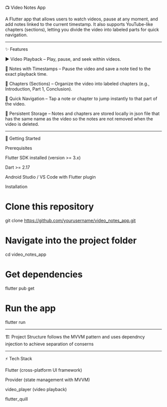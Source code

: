 📺 Video Notes App

A Flutter app that allows users to watch videos, pause at any moment, and add notes linked to the current timestamp.
It also supports YouTube-like chapters (sections), letting you divide the video into labeled parts for quick navigation.


---

✨ Features

▶️ Video Playback – Play, pause, and seek within videos.

📝 Notes with Timestamps – Pause the video and save a note tied to the exact playback time.

📌 Chapters (Sections) – Organize the video into labeled chapters (e.g., Introduction, Part 1, Conclusion).

🔖 Quick Navigation – Tap a note or chapter to jump instantly to that part of the video.

💾 Persistent Storage – Notes and chapters are stored locally in json file that has the same name as the video so the notes are not removed when the video is deleted.

---

🚀 Getting Started

Prerequisites

Flutter SDK installed (version >= 3.x)

Dart >= 2.17

Android Studio / VS Code with Flutter plugin


Installation

# Clone this repository
git clone https://github.com/yourusername/video_notes_app.git

# Navigate into the project folder
cd video_notes_app

# Get dependencies
flutter pub get

# Run the app
flutter run


---

🏗️ Project Structure follows the MVVM pattern and uses dependncy injection to achieve separation of conserns 


---

⚡ Tech Stack

Flutter (cross-platform UI framework)

Provider (state management with MVVM)

video_player (video playback)


flutter_quill
